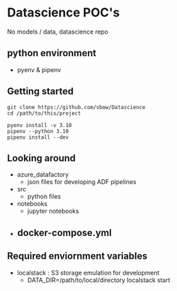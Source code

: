 # Datascience POC's

No models / data, datascience repo

## python environment
- pyenv & pipenv

## Getting started

```
git clone https://github.com/sbow/Datascience
cd /path/to/this/project

pyenv install -v 3.10
pipenv --python 3.10
pipenv install --dev
```

## Looking around
- azure_datafactory
  - json files for developing ADF pipelines
- src
  - python files
- notebooks
  - jupyter notebooks
- docker-compose.yml
  - 

## Required enviornment variables
- localstack : S3 storage emulation for development
  - DATA_DIR=/path/to/local/directory localstack start